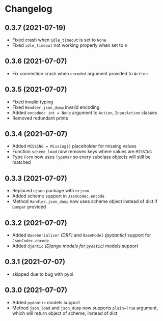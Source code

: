 # Changelog

## 0.3.7 (2021-07-19)

+ Fixed crash when `idle_timeout` is set to `None`
+ Fixed `idle_timeout` not working properly when set to `0`

## 0.3.6 (2021-07-07)

+ Fix connection crash when `encoded` argument provided to `Action`

## 0.3.5 (2021-07-07)

+ Fixed invalid typing
+ Fixed `Handler.json_dump` invalid encoding
+ Added `encoded: int = None` argument to `Action`, `InputAction` classes
+ Removed redundant prints

## 0.3.4 (2021-07-07)

+ Added `MISSING = Missing()` placeholder for missing values
+ Function `scheme_load` now removes keys where values are `MISSING`
+ Type `Form` now uses `TypeVar` so every subclass objects will still be matched

## 0.3.3 (2021-07-07)

+ Replaced `ujson` package with `orjson`
+ Added scheme support in `JsonCodec.encode`
+ Method `Handler.json_dump` now uses scheme object instead of dict if `Dumper` provided

## 0.3.2 (2021-07-07)

+ Added `BaseSerializer` _(DRF)_ and `BaseModel` _(pydantic)_ support for `JsonCodec.encode`
+ Added `djantic` _(Django models for `pydatic`)_ models support

## 0.3.1 (2021-07-07)

+ skipped due to bug with pypi

## 0.3.0 (2021-07-07)

+ Added `pydantic` models support
+ Method `json_load` and `json_dump` now supports `plain=True` argument, which will return object of scheme, instead of
  dict
